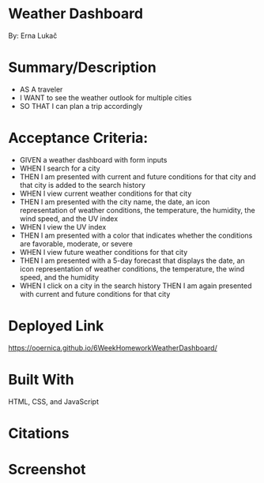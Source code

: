 # Weather Dashboard
By: Erna Lukač

# Summary/Description
- AS A traveler
- I WANT to see the weather outlook for multiple cities
- SO THAT I can plan a trip accordingly

# Acceptance Criteria: 

- GIVEN a weather dashboard with form inputs
- WHEN I search for a city
- THEN I am presented with current and future conditions for that city and that city is added to the search history
- WHEN I view current weather conditions for that city
- THEN I am presented with the city name, the date, an icon representation of weather conditions, the temperature, the humidity, the wind speed, and the UV index
- WHEN I view the UV index
- THEN I am presented with a color that indicates whether the conditions are favorable, moderate, or severe
- WHEN I view future weather conditions for that city
- THEN I am presented with a 5-day forecast that displays the date, an icon representation of weather conditions, the temperature, the wind speed, and the humidity
- WHEN I click on a city in the search history
THEN I am again presented with current and future conditions for that city

# Deployed Link
https://ooernica.github.io/6WeekHomeworkWeatherDashboard/

# Built With
HTML, CSS, and JavaScript

# Citations

# Screenshot